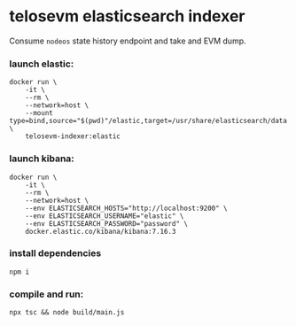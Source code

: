 # telosevm elasticsearch indexer

Consume `nodeos` state history endpoint and take and EVM dump.


### launch elastic:

    docker run \
        -it \
        --rm \
        --network=host \
        --mount type=bind,source="$(pwd)"/elastic,target=/usr/share/elasticsearch/data \
        telosevm-indexer:elastic

### launch kibana:

    docker run \
        -it \
        --rm \
        --network=host \
        --env ELASTICSEARCH_HOSTS="http://localhost:9200" \
        --env ELASTICSEARCH_USERNAME="elastic" \
        --env ELASTICSEARCH_PASSWORD="password" \
        docker.elastic.co/kibana/kibana:7.16.3


### install dependencies

    npm i


### compile and run:

    npx tsc && node build/main.js
